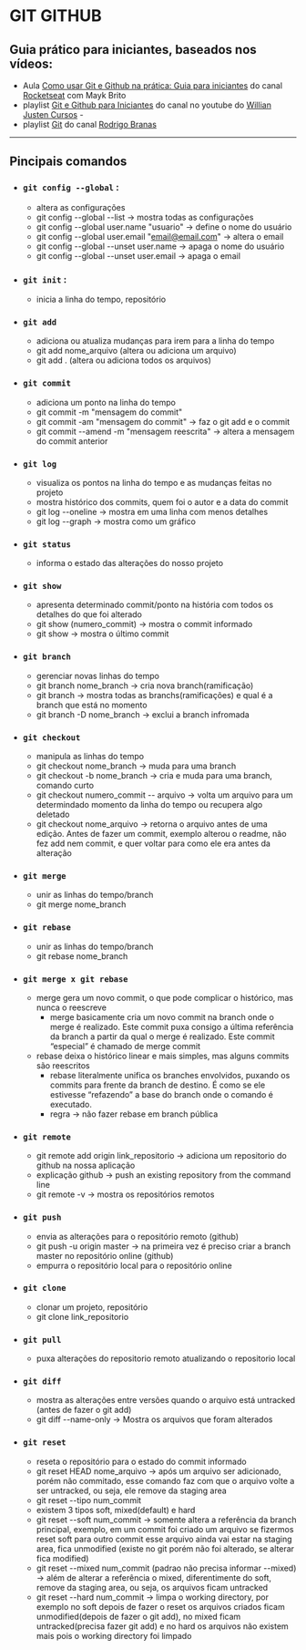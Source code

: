 # GIT GITHUB
## Guia prático para iniciantes, baseados nos vídeos:

- Aula [Como usar Git e Github na prática: Guia para iniciantes](https://www.youtube.com/watch?v=2alg7MQ6_sI) do canal [Rocketseat](https://www.youtube.com/channel/UCSfwM5u0Kce6Cce8_S72olg) com Mayk Brito 
- playlist [Git e Github para Iniciantes](https://www.youtube.com/playlist?list=PLlAbYrWSYTiPA2iEiQ2PF_A9j__C4hi0A) do canal no youtube do [Willian Justen Cursos](https://www.youtube.com/channel/UCa12brLWzCqnxN0KOyjfmJQ) - 
- playlist [Git](https://www.youtube.com/playlist?list=PLQCmSnNFVYnRdgxOC_ufH58NxlmM6VYd1) do canal [Rodrigo Branas](https://www.youtube.com/channel/UCkqOofjb7nl6V8vXrIbGtiQ)

--------------------
## Pincipais comandos

* ### `git config --global` : 
    - altera as configurações
    - git config --global --list -> mostra todas as configurações
    - git config --global user.name "usuario" -> define o nome do usuário
    - git config --global user.email "email@email.com" -> altera o email
    - git config --global --unset user.name -> apaga o nome do usuário
    - git config --global --unset user.email -> apaga o email

* ### `git init` : 
    - inicia a linha do tempo, repositório

* ### `git add` 
    - adiciona ou atualiza mudanças para irem para a linha do tempo
    - git add nome_arquivo (altera ou adiciona um arquivo)
    - git add . (altera ou adiciona todos os arquivos)

* ### `git commit` 
    - adiciona um ponto na linha do tempo
    - git commit -m "mensagem do commit"
    - git commit -am "mensagem do commit" -> faz o git add e o commit
    - git commit --amend -m "mensagem reescrita" -> altera a mensagem do commit anterior

* ### `git log`
    - visualiza os pontos na linha do tempo e as mudanças feitas no projeto
    - mostra histórico dos commits, quem foi o autor e a data do commit 
    - git log --oneline -> mostra em uma linha com menos detalhes
    - git log --graph -> mostra como um gráfico

* ### `git status` 
    - informa o estado das alterações do nosso projeto

* ### `git show` 
    - apresenta determinado commit/ponto na história com todos os detalhes do que foi alterado
    - git show (numero_commit) -> mostra o commit informado 
    - git show -> mostra o último commit

* ### `git branch` 
    - gerenciar novas linhas do tempo
    - git branch nome_branch -> cria nova branch(ramificação)
    - git branch -> mostra todas as branchs(ramificações) e qual é a branch que está no momento
    - git branch -D nome_branch -> exclui a branch infromada 

* ### `git checkout`
    - manipula as linhas do tempo
    - git checkout nome_branch -> muda para uma branch
    - git checkout -b nome_branch -> cria e muda para uma branch, comando curto
    - git checkout numero_commit -- arquivo -> volta um arquivo para um determindado momento da linha do tempo ou recupera algo deletado
    - git checkout nome_arquivo -> retorna o arquivo antes de uma edição. Antes de fazer um commit, exemplo alterou o readme, não fez add nem commit, e quer voltar para como ele era antes da alteração

* ### `git merge`
    - unir as linhas do tempo/branch
    - git merge nome_branch 

* ### `git rebase`
    - unir as linhas do tempo/branch
    - git rebase nome_branch 

* ### `git merge x git rebase`
    - merge gera um novo commit, o que pode complicar o histórico, mas nunca o reescreve
        - merge basicamente cria um novo commit na branch onde o merge é realizado. Este commit puxa consigo a última referência da branch a partir da qual o merge é realizado. Este commit “especial” é chamado de merge commit
    - rebase deixa o histórico linear e mais simples, mas alguns commits são reescritos
        - rebase literalmente unifica os branches envolvidos, puxando os commits para frente da branch de destino. É como se ele estivesse “refazendo” a base do branch onde o comando é executado.
        - regra -> não fazer rebase em branch pública

* ### `git remote`
    - git remote add origin link_repositorio -> adiciona um repositorio do github na nossa aplicação
    - explicação github -> push an existing repository from the command line
    - git remote -v -> mostra os repositórios remotos

* ### `git push`
    - envia as alterações para o repositório remoto (github)
    - git push -u origin master -> na primeira vez é preciso criar a branch master no repositório online (github)
    - empurra o repositório local para o repositório online

* ### `git clone`
    - clonar um projeto, repositório
    - git clone link_repositorio

* ### `git pull`
    - puxa alterações do repositorio remoto atualizando o repositorio local

* ### `git diff`
    - mostra as alterações entre versões quando o arquivo está untracked (antes de fazer o git add)
    - git diff --name-only -> Mostra os arquivos que foram alterados

* ### `git reset`
    - reseta o repositório para o estado do commit informado 
    - git reset HEAD nome_arquivo -> após um arquivo ser adicionado, porém não commitado, esse comando faz com que o arquivo volte a ser untracked, ou seja, ele remove da staging area
    - git reset --tipo num_commit
    - existem 3 tipos soft, mixed(default) e hard 
    - git reset --soft num_commit -> somente altera a referência da branch principal, exemplo, em um commit foi criado um arquivo se fizermos reset soft para outro commit esse arquivo ainda vai estar na staging area, fica unmodified (existe no git porém não foi alterado, se alterar fica modified)
    - git reset --mixed num_commit (padrao não precisa informar --mixed) -> além de alterar a referência o mixed, diferentimente do soft, remove da staging area, ou seja, os arquivos ficam untracked
    - git reset --hard num_commit -> limpa o working directory, por exemplo no soft depois de fazer o reset os arquivos criados ficam unmodified(depois de fazer o git add), no mixed ficam untracked(precisa fazer git add) e no hard os arquivos não existem mais pois o working directory foi limpado



